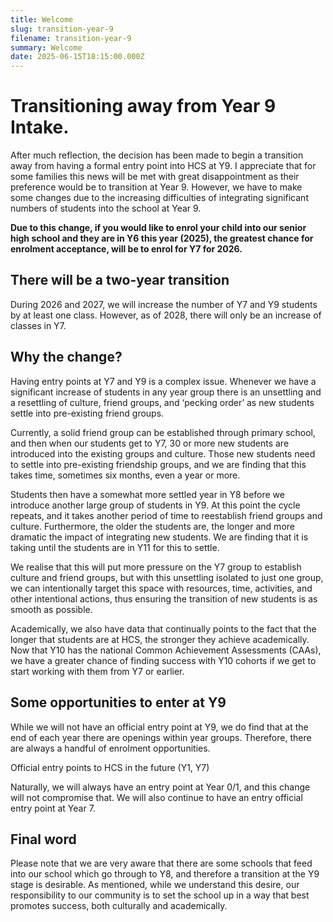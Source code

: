 ```yaml
---
title: Welcome
slug: transition-year-9
filename: transition-year-9
summary: Welcome
date: 2025-06-15T18:15:00.000Z
---
```


# Transitioning away from Year 9 Intake.  

After much reflection, the decision has been made to begin a transition away from having a formal entry point into HCS at Y9.  I appreciate that for some families this news will be met with great disappointment as their preference would be to transition at Year 9.  However, we have to make some changes due to the increasing difficulties of integrating significant numbers of students into the school at Year 9.  

**Due to this change, if you would like to enrol your child into our senior high school and they are in Y6 this year (2025), the greatest chance for enrolment acceptance, will be to enrol for Y7 for 2026.**

## There will be a two-year transition

During 2026 and 2027, we will increase the number of Y7 and Y9 students by at least one class. However, as of 2028, there will only be an increase of classes in Y7.

## Why the change?

Having entry points at Y7 and Y9 is a complex issue.  Whenever we have a significant increase of students in any year group there is an unsettling and a resettling of culture, friend groups, and ‘pecking order’ as new students settle into pre-existing friend groups.

Currently, a solid friend group can be established through primary school, and then when our students get to Y7, 30 or more new students are introduced into the existing groups and culture.  Those new students need to settle into pre-existing friendship groups, and we are finding that this takes time, sometimes six months, even a year or more.

Students then have a somewhat more settled year in Y8 before we introduce another large group of students in Y9.  At this point the cycle repeats, and it takes another period of time to reestablish friend groups and culture.  Furthermore, the older the students are, the longer and more dramatic the impact of integrating new students.  We are finding that it is taking until the students are in Y11 for this to settle.

We realise that this will put more pressure on the Y7 group to establish culture and friend groups, but with this unsettling isolated to just one group, we can intentionally target this space with resources, time, activities, and other intentional actions, thus ensuring the transition of new students is as smooth as possible.

Academically, we also have data that continually points to the fact that the longer that students are at HCS, the stronger they achieve academically.  Now that Y10 has the national Common Achievement Assessments (CAAs), we have a greater chance of finding success with Y10 cohorts if we get to start working with them from Y7 or earlier.

## Some opportunities to enter at Y9

While we will not have an official entry point at Y9, we do find that at the end of each year there are openings within year groups. Therefore, there are always a handful of enrolment opportunities.

Official entry points to HCS in the future (Y1, Y7)

Naturally, we will always have an entry point at Year 0/1,  and this change will not compromise that.  We will also continue to have an entry official entry point at Year 7.

## Final word

Please note that we are very aware that there are some schools that feed into our school which go through to Y8, and therefore a transition at the Y9 stage is desirable.  As mentioned, while we understand this desire, our responsibility to our community is to set the school up in a way that best promotes success, both culturally and academically.